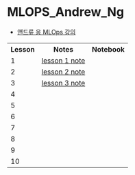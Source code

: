 # MLOPS_Andrew_Ng

* [앤드류 응 MLOps 강의](https://youtube.com/playlist?list=PLSpnHWTONcJ0CuoitGKXXj7ytOxOTyqvY)

<table style="border: 2px;">
  <tr>
    <th> Lesson </th>
    <th> Notes </th>
    <th> Notebook </th>
  </tr>
  <tr>
    <td > 1 </td>
    <td > <a href="https://github.com/YuriXStuart/MLOPS_Andrew_Ng/blob/main/lesson1/note.md"> lesson 1 note </a> </td>
    <td >  </td>
  </tr>
  <tr>
    <td> 2 </td>
    <td> <a href="https://github.com/YuriXStuart/MLOPS_Andrew_Ng/blob/main/lesson2/note.md"> lesson 2 note </a> </td>
    <td>  </td>
  </tr>
  <tr>
    <td> 3 </td>
    <td> <a href="https://github.com/YuriXStuart/MLOPS_Andrew_Ng/blob/main/lesson3/note.md"> lesson 3 note </a> </td>
    <td>  </td>
  </tr>
  <tr>
    <td> 4 </td>
    <td>  </td>
    <td>  </td>
  </tr>
  <tr>
    <td> 5 </td>
    <td>  </td>
    <td>  </td>
  </tr>
  <tr>
    <td> 6 </td>
    <td>  </td>
    <td>  </td>
  </tr>
  <tr>
    <td> 7 </td>
    <td>  </td>
    <td>  </td>
  </tr>
  <tr>
    <td> 8 </td>
    <td>  </td>
    <td>  </td>
  </tr>
  <tr>
    <td> 9 </td>
    <td>  </td>
    <td>  </td>
  </tr>
  <tr>
    <td> 10 </td>
    <td>  </td>
    <td>  </td>
  </tr>
</table>